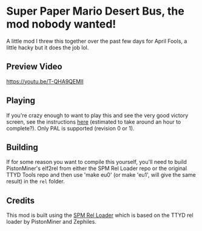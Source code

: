 # Super Paper Mario Desert Bus, the mod nobody wanted!
A little mod I threw this together over the past few days for April Fools, a little hacky but it does the job lol.

## Preview Video
https://youtu.be/T-QHA9QEMlI

## Playing
If you're crazy enough to want to play this and see the very good victory screen, see the instructions [here](https://pastebin.com/9R9du92q) (estimated to take around an hour to complete?). Only PAL is supported (revision 0 or 1).

## Building
If for some reason you want to compile this yourself, you'll need to build PistonMiner's elf2rel from either the SPM Rel Loader repo or the original TTYD Tools repo and then use 'make eu0' (or make 'eu1', will give the same result) in the `rel` folder.

## Credits
This mod is built using the [SPM Rel Loader](https://github.com/SeekyCt/spm-rel-loader) which is based on the TTYD rel loader by PistonMiner and Zephiles.
